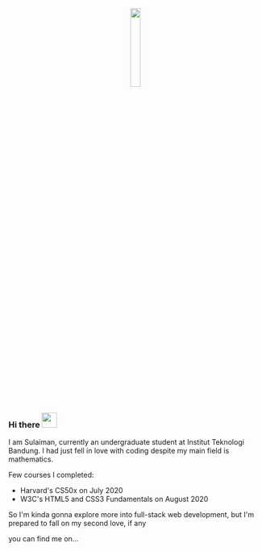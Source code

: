<div align="center"><img src="https://i.imgur.com/RP6Vscl.jpg" width="20%"></div>

### Hi there <img src="https://i.imgur.com/GijsHxg.gif" width="30px">


I am Sulaiman, currently an undergraduate student at Institut Teknologi Bandung. I had just fell in love with coding despite my main field is mathematics.

Few courses I completed:
* Harvard's CS50x on July 2020
* W3C's HTML5 and CSS3 Fundamentals on August 2020

So I'm kinda gonna explore more into full-stack web development, but I'm prepared to fall on my second love, if any

you can find me on...
